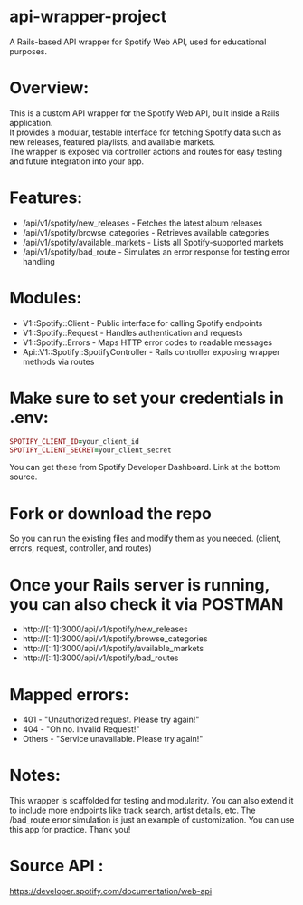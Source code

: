 # api-wrapper-project
A Rails-based API wrapper for Spotify Web API, used for educational purposes.

# Overview:
This is a custom API wrapper for the Spotify Web API, built inside a Rails application.  
It provides a modular, testable interface for fetching Spotify data such as new releases, featured playlists, and available markets.  
The wrapper is exposed via controller actions and routes for easy testing and future integration into your app.

# Features:
- /api/v1/spotify/new_releases - Fetches the latest album releases  
- /api/v1/spotify/browse_categories - Retrieves available categories 
- /api/v1/spotify/available_markets - Lists all Spotify-supported markets  
- /api/v1/spotify/bad_route - Simulates an error response for testing error handling

# Modules:
- V1::Spotify::Client - Public interface for calling Spotify endpoints  
- V1::Spotify::Request - Handles authentication and requests  
- V1::Spotify::Errors - Maps HTTP error codes to readable messages  
- Api::V1::Spotify::SpotifyController - Rails controller exposing wrapper methods via routes

# Make sure to set your credentials in .env:
```ruby
SPOTIFY_CLIENT_ID=your_client_id
SPOTIFY_CLIENT_SECRET=your_client_secret
```
You can get these from Spotify Developer Dashboard. Link at the bottom source.

# Fork or download the repo
So you can run the existing files and modify them as you needed. (client, errors, request, controller, and routes)


# Once your Rails server is running, you can also check it via POSTMAN

- http://[::1]:3000/api/v1/spotify/new_releases
- http://[::1]:3000/api/v1/spotify/browse_categories
- http://[::1]:3000/api/v1/spotify/available_markets
- http://[::1]:3000/api/v1/spotify/bad_routes

# Mapped errors:

- 401 - "Unauthorized request. Please try again!"
- 404 - "Oh no. Invalid Request!"
- Others - "Service unavailable. Please try again!"

# Notes:

This wrapper is scaffolded for testing and modularity. You can also extend it to include more endpoints like track search, artist details, etc. The /bad_route error simulation is just an example of customization. You can use this app for practice. Thank you!

# Source API :
https://developer.spotify.com/documentation/web-api